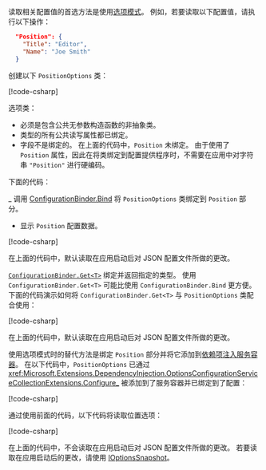 读取相关配置值的首选方法是使用[选项模式](xref:fundamentals/configuration/options)。 例如，若要读取以下配置值，请执行以下操作：

```json
  "Position": {
    "Title": "Editor",
    "Name": "Joe Smith"
  }
```

创建以下 `PositionOptions` 类：

[!code-csharp[](~/fundamentals/configuration/index/samples/3.x/ConfigSample/Options/PositionOptions.cs?name=snippet)]

选项类：

* 必须是包含公共无参数构造函数的非抽象类。
* 类型的所有公共读写属性都已绑定。
* 字段不是绑定的。 在上面的代码中，`Position` 未绑定。 由于使用了 `Position` 属性，因此在将类绑定到配置提供程序时，不需要在应用中对字符串 `"Position"` 进行硬编码。

下面的代码：

_ 调用 [ConfigurationBinder.Bind](xref:Microsoft.Extensions.Configuration.ConfigurationBinder.Bind*) 将 `PositionOptions` 类绑定到 `Position` 部分。
* 显示 `Position` 配置数据。

[!code-csharp[](~/fundamentals/configuration/index/samples/3.x/ConfigSample/Pages/Test22.cshtml.cs?name=snippet)]

在上面的代码中，默认读取在应用启动后对 JSON 配置文件所做的更改。

[`ConfigurationBinder.Get<T>`](xref:Microsoft.Extensions.Configuration.ConfigurationBinder.Get*) 绑定并返回指定的类型。 使用 `ConfigurationBinder.Get<T>` 可能比使用 `ConfigurationBinder.Bind` 更方便。 下面的代码演示如何将 `ConfigurationBinder.Get<T>` 与 `PositionOptions` 类配合使用：

[!code-csharp[](~/fundamentals/configuration/index/samples/3.x/ConfigSample/Pages/Test21.cshtml.cs?name=snippet)]

在上面的代码中，默认读取在应用启动后对 JSON 配置文件所做的更改。

使用选项模式时的替代方法是绑定 `Position` 部分并将它添加到[依赖项注入服务容器](xref:fundamentals/dependency-injection)。 在以下代码中，`PositionOptions` 已通过 <xref:Microsoft.Extensions.DependencyInjection.OptionsConfigurationServiceCollectionExtensions.Configure_> 被添加到了服务容器并已绑定到了配置：

[!code-csharp[](~/fundamentals/configuration/index/samples/3.x/ConfigSample/Startup.cs?name=snippet)]

通过使用前面的代码，以下代码将读取位置选项：

[!code-csharp[](~/fundamentals/configuration/index/samples/3.x/ConfigSample/Pages/Test2.cshtml.cs?name=snippet)]

在上面的代码中，不会读取在应用启动后对 JSON 配置文件所做的更改。 若要读取在应用启动后的更改，请使用 [IOptionsSnapshot](xref:fundamentals/configuration/options#ios)。
